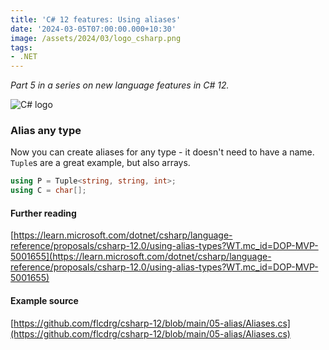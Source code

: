 ```yaml
---
title: 'C# 12 features: Using aliases'
date: '2024-03-05T07:00:00.000+10:30'
image: /assets/2024/03/logo_csharp.png
tags:
- .NET
---
```


_Part 5 in a series on new language features in C# 12._

![C# logo](/assets/2024/03/logo_csharp.png)

### Alias any type

Now you can create aliases for any type - it doesn't need to have a name. `Tuple`s are a great example, but also arrays.

```csharp
using P = Tuple<string, string, int>;
using C = char[];
```

#### Further reading

[https://learn.microsoft.com/dotnet/csharp/language-reference/proposals/csharp-12.0/using-alias-types?WT.mc_id=DOP-MVP-5001655](https://learn.microsoft.com/dotnet/csharp/language-reference/proposals/csharp-12.0/using-alias-types?WT.mc_id=DOP-MVP-5001655)

#### Example source

[https://github.com/flcdrg/csharp-12/blob/main/05-alias/Aliases.cs](https://github.com/flcdrg/csharp-12/blob/main/05-alias/Aliases.cs)
